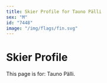 ```yaml
---
title: Skier Profile for Tauno Pälli
sex: "M"
id: "7448"
image: "/img/flags/fin.svg" 
---
```


# Skier Profile

This page is for: Tauno Pälli.
    